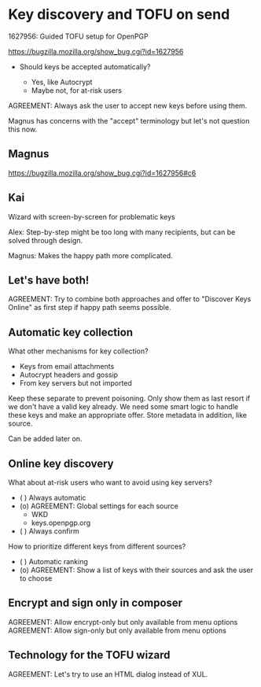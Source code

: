 Key discovery and TOFU on send
==============================

1627956: Guided TOFU setup for OpenPGP

https://bugzilla.mozilla.org/show_bug.cgi?id=1627956

- Should keys be accepted automatically?

  - Yes, like Autocrypt
  - Maybe not, for at-risk users

AGREEMENT: Always ask the user to accept new keys before using them.

Magnus has concerns with the "accept" terminology but let's not question this now.

Magnus
------

https://bugzilla.mozilla.org/show_bug.cgi?id=1627956#c6

Kai
---

Wizard with screen-by-screen for problematic keys

Alex: Step-by-step might be too long with many recipients, but can be solved
through design.

Magnus: Makes the happy path more complicated.

Let's have both!
----------------

AGREEMENT: Try to combine both approaches and offer to "Discover Keys Online"
as first step if happy path seems possible.

Automatic key collection
------------------------

What other mechanisms for key collection?

- Keys from email attachments
- Autocrypt headers and gossip
- From key servers but not imported

Keep these separate to prevent poisoning. Only show them as last resort if we
don't have a valid key already. We need some smart logic to handle these keys
and make an appropriate offer. Store metadata in addition, like source.

Can be added later on.

Online key discovery
--------------------

What about at-risk users who want to avoid using key servers?

- ( ) Always automatic
- (o) AGREEMENT: Global settings for each source
  - WKD
  - keys.openpgp.org
- ( ) Always confirm

How to prioritize different keys from different sources?

- ( ) Automatic ranking
- (o) AGREEMENT: Show a list of keys with their sources and ask the user to choose

Encrypt and sign only in composer
---------------------------------

AGREEMENT: Allow encrypt-only but only available from menu options
AGREEMENT: Allow sign-only but only available from menu options

Technology for the TOFU wizard
------------------------------

AGREEMENT: Let's try to use an HTML dialog instead of XUL.
